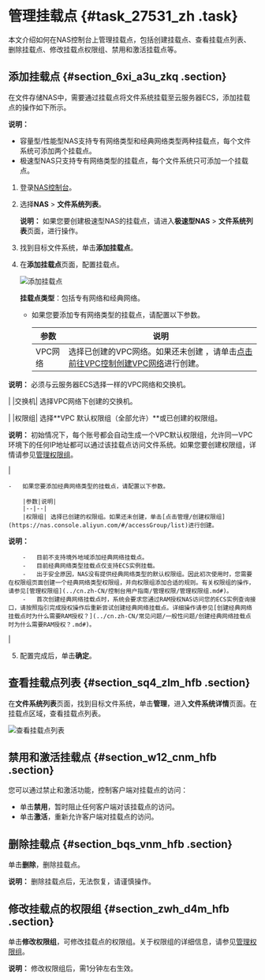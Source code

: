 # 管理挂载点 {#task_27531_zh .task}

本文介绍如何在NAS控制台上管理挂载点，包括创建挂载点、查看挂载点列表、删除挂载点、修改挂载点权限组、禁用和激活挂载点等。

## 添加挂载点 {#section_6xi_a3u_zkq .section}

在文件存储NAS中，需要通过挂载点将文件系统挂载至云服务器ECS，添加挂载点的操作如下所示。

**说明：** 

-   容量型/性能型NAS支持专有网络类型和经典网络类型两种挂载点，每个文件系统可添加两个挂载点。
-   极速型NAS只支持专有网络类型的挂载点，每个文件系统只可添加一个挂载点。

1.  登录[NAS控制台](https://nas.console.aliyun.com/)。
2.  选择**NAS** \> **文件系统列表**。 

    **说明：** 如果您要创建极速型NAS的挂载点，请进入**极速型NAS** \> **文件系统列表**页面，进行操作。

3.  找到目标文件系统，单击**添加挂载点**。
4.  在**添加挂载点**页面，配置挂载点。 

    ![添加挂载点](http://static-aliyun-doc.oss-cn-hangzhou.aliyuncs.com/assets/img/18694/156620844950629_zh-CN.png)

    **挂载点类型**：包括专有网络和经典网络。

    -   如果您要添加专有网络类型的挂载点，请配置以下参数。

        |参数|说明|
        |--|--|
        |VPC网络| 选择已创建的VPC网络。如果还未创建 ，请单击[点击前往VPC控制创建VPC网络](https://vpc.console.aliyun.com/)进行创建。

**说明：** 必须与云服务器ECS选择一样的VPC网络和交换机。

 |
        |交换机| 选择VPC网络下创建的交换机。

 |
        |权限组| 选择**VPC 默认权限组（全部允许）**或已创建的权限组。

**说明：** 初始情况下，每个账号都会自动生成一个VPC默认权限组，允许同一VPC环境下的任何IP地址都可以通过该挂载点访问文件系统。如果您要创建权限组，详情请参见[管理权限组](../cn.zh-CN/控制台用户指南/管理权限/管理权限组.md#)。

 |

    -   如果您要添加经典网络类型的挂载点，请配置以下参数。

        |参数|说明|
        |--|--|
        |权限组| 选择已创建的权限组。如果还未创建，单击[点击管理/创建权限组](https://nas.console.aliyun.com/#/accessGroup/list)进行创建。

**说明：** 

        -   目前不支持境外地域添加经典网络挂载点。
        -   目前经典网络类型挂载点仅支持ECS实例挂载。
        -   出于安全原因，NAS没有提供经典网络类型的默认权限组。因此初次使用时，您需要在权限组页面创建一个经典网络类型权限组，并向权限组添加合适的规则。有关权限组的操作，请参见[管理权限组](../cn.zh-CN/控制台用户指南/管理权限/管理权限组.md#)。
        -   首次创建经典网络挂载点时，系统会要求您通过RAM授权NAS访问您的ECS实例查询接口，请按照指引完成授权操作后重新尝试创建经典网络挂载点。详细操作请参见[创建经典网络挂载点时为什么需要RAM授权？](../cn.zh-CN/常见问题/一般性问题/创建经典网络挂载点时为什么需要RAM授权？.md#)。
 |

5.  配置完成后，单击**确定**。

## 查看挂载点列表 {#section_sq4_zlm_hfb .section}

在**文件系统列表**页面，找到目标文件系统，单击**管理**，进入**文件系统详情**页面。在挂载点区域，查看挂载点列表。

![查看挂载点列表](http://static-aliyun-doc.oss-cn-hangzhou.aliyuncs.com/assets/img/18694/156620844932271_zh-CN.png)

## 禁用和激活挂载点 {#section_w12_cnm_hfb .section}

您可以通过禁止和激活功能，控制客户端对挂载点的访问：

-   单击**禁用**，暂时阻止任何客户端对该挂载点的访问。
-   单击**激活**，重新允许客户端对挂载点的访问。

## 删除挂载点 {#section_bqs_vnm_hfb .section}

单击**删除**，删除挂载点。

**说明：** 删除挂载点后，无法恢复，请谨慎操作。

## 修改挂载点的权限组 {#section_zwh_d4m_hfb .section}

单击**修改权限组**，可修改挂载点的权限组。关于权限组的详细信息，请参见[管理权限组](cn.zh-CN/控制台用户指南/管理权限/管理权限组.md#)。

**说明：** 修改权限组后，需1分钟左右生效。

